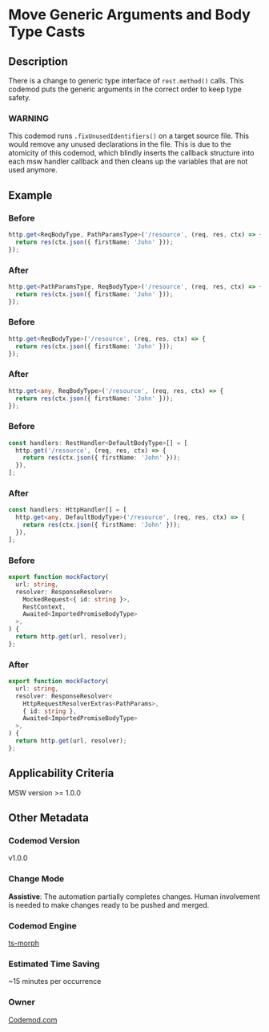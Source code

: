 # Move Generic Arguments and Body Type Casts

## Description

There is a change to generic type interface of `rest.method()` calls. This codemod puts the generic arguments in the correct order to keep type safety.

### WARNING

This codemod runs `.fixUnusedIdentifiers()` on a target source file. This would remove any unused declarations in the file. This is due to the atomicity of this codemod, which blindly inserts the callback structure into each msw handler callback and then cleans up the variables that are not used anymore.

## Example

### Before

```ts
http.get<ReqBodyType, PathParamsType>('/resource', (req, res, ctx) => {
  return res(ctx.json({ firstName: 'John' }));
});
```

### After

```ts
http.get<PathParamsType, ReqBodyType>('/resource', (req, res, ctx) => {
  return res(ctx.json({ firstName: 'John' }));
});
```

### Before

```ts
http.get<ReqBodyType>('/resource', (req, res, ctx) => {
  return res(ctx.json({ firstName: 'John' }));
});
```

### After

```ts
http.get<any, ReqBodyType>('/resource', (req, res, ctx) => {
  return res(ctx.json({ firstName: 'John' }));
});
```

### Before

```ts
const handlers: RestHandler<DefaultBodyType>[] = [
  http.get('/resource', (req, res, ctx) => {
    return res(ctx.json({ firstName: 'John' }));
  }),
];
```

### After

```ts
const handlers: HttpHandler[] = [
  http.get<any, DefaultBodyType>('/resource', (req, res, ctx) => {
    return res(ctx.json({ firstName: 'John' }));
  }),
];
```

### Before

```ts
export function mockFactory(
  url: string,
  resolver: ResponseResolver<
    MockedRequest<{ id: string }>,
    RestContext,
    Awaited<ImportedPromiseBodyType>
  >,
) {
  return http.get(url, resolver);
};
```

### After

```ts
export function mockFactory(
  url: string,
  resolver: ResponseResolver<
    HttpRequestResolverExtras<PathParams>,
    { id: string },
    Awaited<ImportedPromiseBodyType>
  >,
) {
  return http.get(url, resolver);
};
```

## Applicability Criteria

MSW version >= 1.0.0

## Other Metadata

### Codemod Version

v1.0.0

### Change Mode

**Assistive**: The automation partially completes changes. Human involvement is needed to make changes ready to be pushed and merged.

### **Codemod Engine**

[ts-morph](https://github.com/dsherret/ts-morph)

### Estimated Time Saving

~15 minutes per occurrence

### Owner

[Codemod.com](https://github.com/codemod-com)
